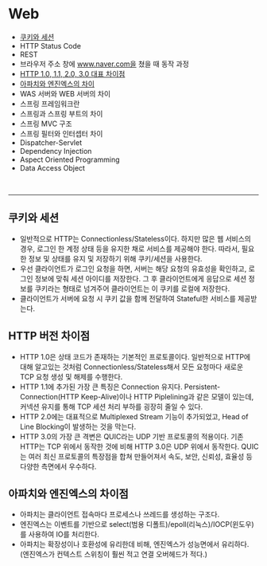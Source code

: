 # Web

* [쿠키와 세션](#쿠키와-세션)
* HTTP Status Code
* REST
* 브라우저 주소 창에 www.naver.com을 쳤을 때 동작 과정
* [HTTP 1.0, 1.1, 2.0, 3.0 대표 차이점](#HTTP-버전-차이점)
* [아파치와 엔진엑스의 차이](#아파치와-엔진엑스의-차이점)
* WAS 서버와 WEB 서버의 차이
* 스프링 프레임워크란
* 스프링과 스프링 부트의 차이
* 스프링 MVC 구조
* 스프링 필터와 인터셉터 차이
* Dispatcher-Servlet
* Dependency Injection
* Aspect Oriented Programming
* Data Access Object

<br>

---

## 쿠키와 세션

* 일반적으로 HTTP는 Connectionless/Stateless이다. 하지만 많은 웹 서비스의 경우, 로그인 한 계정 상태 등을 유지한 채로 서비스를 제공해야 한다. 따라서, 필요한 정보 및 상태를 유지 및 저장하기 위해 쿠키/세션을 사용한다.
* 우선 클라이언트가 로그인 요청을 하면, 서버는 해당 요청의 유효성을 확인하고, 로그인 정보에 맞춰 세션 아이디를 저장한다. 그 후 클라이언트에게 응답으로 세션 정보를 쿠키라는 형태로 넘겨주어 클라이언트는 이 쿠키를 로컬에 저장한다.
* 클라이언트가 서버에 요청 시 쿠키 값을 함께 전달하여 Stateful한 서비스를 제공받는다.

## HTTP 버전 차이점

* HTTP 1.0은 상태 코드가 존재하는 기본적인 프로토콜이다. 일반적으로 HTTP에 대해 알고있는 것처럼 Connectionless/Stateless해서 모든 요청마다 새로운 TCP 요청 생성 및 해제를 수행한다.
* HTTP 1.1에 추가된 가장 큰 특징은 Connection 유지다. Persistent-Connection(HTTP Keep-Alive)이나 HTTP Piplelining과 같은 모델이 있는데, 커넥션 유지를 통해 TCP 세션 처리 부하를 굉장히 줄일 수 있다. 
* HTTP 2.0에는 대표적으로 Multiplexed Stream 기능이 추가되었고, Head of Line Blocking이 발생하는 것을 막는다.
* HTTP 3.0의 가장 큰 격변은 QUIC라는 UDP 기반 프로토콜의 적용이다. 기존 HTTP는 TCP 위에서 동작한 것에 비해 HTTP 3.0은 UDP 위에서 동작한다. QUIC는 여러 최신 프로토콜의 특장점을 합쳐 만들어져서 속도, 보안, 신뢰성, 효율성 등 다양한 측면에서 우수하다.

## 아파치와 엔진엑스의 차이점

* 아파치는 클라이언트 접속마다 프로세스나 쓰레드를 생성하는 구조다. 
* 엔진엑스는 이벤트를 기반으로 select(범용 디폴트)/epoll(리눅스)/IOCP(윈도우)를 사용하여 IO를 처리한다.
* 아파치는 확장성이나 호환성에 유리한데 비해, 엔진엑스가 성능면에서 유리하다. (엔진엑스가 컨텍스트 스위칭이 훨씬 적고 연결 오버헤드가 적다.)